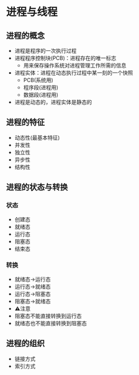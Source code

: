 # 进程与线程
## 进程的概念
- 进程是程序的一次执行过程
- 进程程序控制块(PCB)：进程存在的唯一标志
  - 用来保存操作系统对进程管理工作所需的信息
- 进程实体：进程在动态执行过程中某一刻的一个快照
  - PCB(系统用)
  - 程序段(进程用)
  - 数据段(进程用)
- 进程是动态的，进程实体是静态的
## 进程的特征
- 动态性(最基本特征)
- 并发性
- 独立性
- 异步性
- 结构性

## 进程的状态与转换

### 状态
- 创建态
- 就绪态
- 运行态
- 阻塞态
- 结束态

### 转换
- 就绪态$\rightarrow$运行态
- 运行态$\rightarrow$就绪态
- 运行态$\rightarrow$阻塞态
- 阻塞态$\rightarrow$就绪态
- ⚠️注意
- 阻塞态不能直接转换到运行态
- 就绪态也不能直接转换到阻塞态

## 进程的组织
- 链接方式
- 索引方式